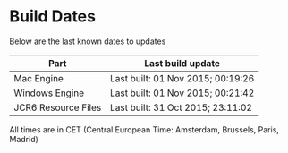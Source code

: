 # Build Dates

Below are the last known dates to updates

Part | Last build update
-----|-----
Mac Engine | Last built: 01 Nov 2015; 00:19:26
Windows Engine | Last built: 01 Nov 2015; 00:21:42
JCR6 Resource Files | Last built: 31 Oct 2015; 23:11:02
All times are in CET (Central European Time: Amsterdam, Brussels, Paris, Madrid)



